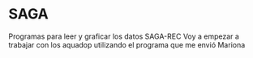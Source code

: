 # SAGA
Programas para leer y graficar los datos SAGA-REC
Voy a empezar a trabajar con los aquadop utilizando el programa que me envió Mariona
